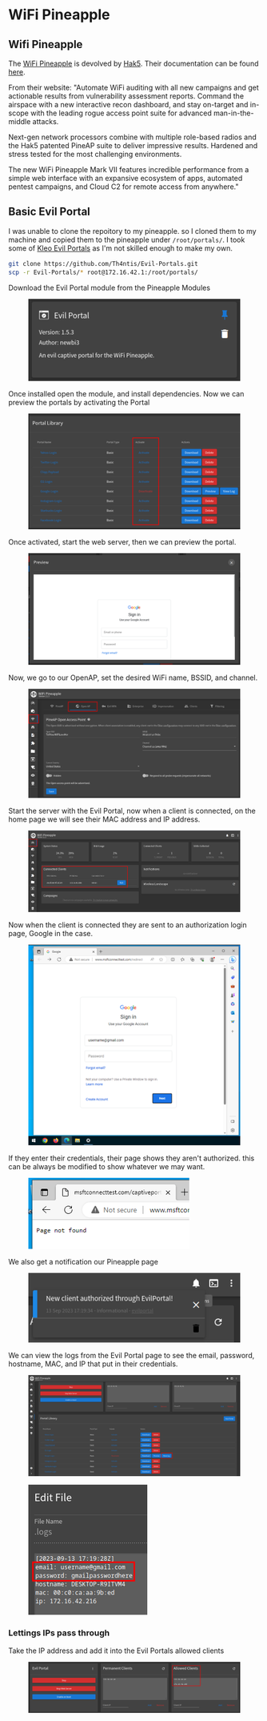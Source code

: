 # WiFi Pineapple

## Wifi Pineapple

The [WiFi Pineapple](https://shop.hak5.org/collections/wifi-pentesting/products/wifi-pineapple) is devolved by [Hak5](https://hak5.org/). Their documentation can be found [here](https://docs.hak5.org/wifi-pineapple/).

From their website: "Automate WiFi auditing with all new campaigns and get actionable results from vulnerability assessment reports. Command the airspace with a new interactive recon dashboard, and stay on-target and in-scope with the leading rogue access point suite for advanced man-in-the-middle attacks.

Next-gen network processors combine with multiple role-based radios and the Hak5 patented PineAP suite to deliver impressive results. Hardened and stress tested for the most challenging environments.

The new WiFi Pineapple Mark VII features incredible performance from a simple web interface with an expansive ecosystem of apps, automated pentest campaigns, and Cloud C2 for remote access from anywhere."

## Basic Evil Portal

I was unable to clone the repoitory to my pineapple. so I cloned them to my machine and copied them to the pineapple under `/root/portals/`. I took some of [Kleo Evil Portals](https://github.com/kleo/evilportals) as I'm not skilled enough to make my own.

```bash
git clone https://github.com/Th4ntis/Evil-Portals.git
scp -r Evil-Portals/* root@172.16.42.1:/root/portals/
```

Download the Evil Portal module from the Pineapple Modules

<figure><img src="../../.gitbook/assets/image (1) (1) (1) (1).png" alt=""><figcaption></figcaption></figure>

Once installed open the module, and install dependencies. Now we can preview the portals by activating the Portal

<figure><img src="../../.gitbook/assets/image (1) (1) (1) (1) (1).png" alt=""><figcaption></figcaption></figure>

Once activated, start the web server, then we can preview the portal.

<figure><img src="../../.gitbook/assets/image (2) (1) (1) (1).png" alt=""><figcaption></figcaption></figure>

Now, we go to our OpenAP, set the desired WiFi name, BSSID, and channel.

<figure><img src="../../.gitbook/assets/image (3) (1) (1) (1).png" alt=""><figcaption></figcaption></figure>

Start the server with the Evil Portal, now when a client is connected, on the home page we will see their MAC address and IP address.

<figure><img src="../../.gitbook/assets/image (4) (1) (1) (1).png" alt=""><figcaption></figcaption></figure>

Now when the client is connected they are sent to an authorization login page, Google in the case.&#x20;

<figure><img src="../../.gitbook/assets/image (6) (1) (1).png" alt=""><figcaption></figcaption></figure>

If they enter their credentials, their page shows they aren't authorized. this can be always be modified to show whatever we may want.

<figure><img src="../../.gitbook/assets/image (7) (1) (1).png" alt=""><figcaption></figcaption></figure>

We also get a notification our Pineapple page

<figure><img src="../../.gitbook/assets/image (8) (1) (1).png" alt=""><figcaption></figcaption></figure>

We can view the logs from the Evil Portal page to see the email, password, hostname, MAC, and IP that put in their credentials.

<figure><img src="../../.gitbook/assets/image (469).png" alt=""><figcaption></figcaption></figure>

<figure><img src="../../.gitbook/assets/image (470).png" alt=""><figcaption></figcaption></figure>

### Lettings IPs pass through

Take the IP address and add it into the Evil Portals allowed clients

<figure><img src="../../.gitbook/assets/image (471).png" alt=""><figcaption></figcaption></figure>
